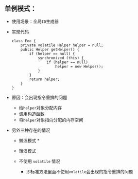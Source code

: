 ## 单例模式：
* 使用场景：全局`ID`生成器
* 实现代码

    ```
    class Foo {
        private volatile Helper helper = null;
        public Helper getHelper() {
            if (helper == null) {
                synchronized (this) {
                    if (helper == null)
                        helper = new Helper();
                }
            }
            return helper;
        }
    }
    ```

* 原因：会出现指令重排的问题
    * 给`helper`对象分配内存
    * 调用构造函数
    * 将`helper`对象指向分配的内存空间 
* 另外三种存在的情况
    * 懒汉模式
        * 
    * 饿汉模式
    * 不使用 `volatile` 情况
    
        * 即标准方法里面不使用`volatile`会出现的指令重排的问题 


